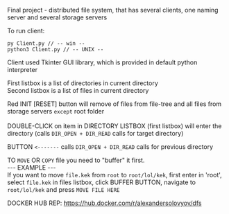 Final project - distributed file system, that has several clients, one naming server and several storage servers

To run client:
```
py Client.py // -- win --
python3 Client.py // -- UNIX --
```
Client used Tkinter GUI library, which is provided in default python interpreter

First listbox is a list of directories in current directory<br/>
Second listbox is a list of files in current directory<br/>

Red INIT [RESET] button will remove of files from file-tree and all files from storage servers `except` root folder<br/><br/>
DOUBLE-CLICK on item in DIRECTORY LISTBOX (first listbox) will enter the directory
(calls `DIR_OPEN + DIR_READ` calls for target directory)

BUTTON `<-------` calls `DIR_OPEN + DIR_READ` calls for previous directory <br/>

TO `MOVE` OR `COPY` file you need to "buffer" it first.<br/>
--- EXAMPLE ---<br/>
If you want to move `file.kek` from `root` to `root/lol/kek`, first enter in 'root',
select `file.kek` in files listbox, click BUFFER BUTTON, navigate to `root/lol/kek` and press `MOVE FILE HERE`

DOCKER HUB REP: https://hub.docker.com/r/alexandersolovyov/dfs
